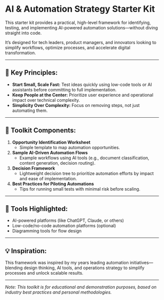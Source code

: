 # AI & Automation Strategy Starter Kit

This starter kit provides a practical, high-level framework for identifying, testing, and implementing AI-powered automation solutions—without diving straight into code.

It’s designed for tech leaders, product managers, and innovators looking to simplify workflows, optimize processes, and accelerate digital transformation.

---

## 🚀 Key Principles:
- **Start Small, Scale Fast:** Test ideas quickly using low-code tools or AI assistants before committing to full implementation.
- **Keep People at the Center:** Prioritize user experience and operational impact over technical complexity.
- **Simplicity Over Complexity:** Focus on removing steps, not just automating them.

---

## 🔧 Toolkit Components:
1. **Opportunity Identification Worksheet**
   - Simple template to map automation opportunities.
2. **Sample AI-Driven Automation Flows**
   - Example workflows using AI tools (e.g., document classification, content generation, decision routing).
3. **Decision Framework**
   - Lightweight decision tree to prioritize automation efforts by impact and ease of implementation.
4. **Best Practices for Piloting Automations**
   - Tips for running small tests with minimal risk before scaling.

---

## 🧰 Tools Highlighted:
- AI-powered platforms (like ChatGPT, Claude, or others)
- Low-code/no-code automation platforms (optional)
- Diagramming tools for flow design

---

## 💡 Inspiration:
This framework was inspired by my years leading automation initiatives—blending design thinking, AI tools, and operations strategy to simplify processes and unlock scalable results.

---

*Note: This toolkit is for educational and demonstration purposes, based on industry best practices and personal methodologies.*
